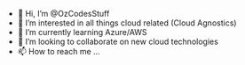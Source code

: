 - 👋 Hi, I’m @OzCodesStuff
- 👀 I’m interested in all things cloud related (Cloud Agnostics)
- 🌱 I’m currently learning Azure/AWS
- 💞️ I’m looking to collaborate on new cloud technologies
- 📫 How to reach me ...

<!---
OzCodesStuff/OzCodesStuff is a ✨ special ✨ repository because its `README.md` (this file) appears on your GitHub profile.
You can click the Preview link to take a look at your changes.
--->

